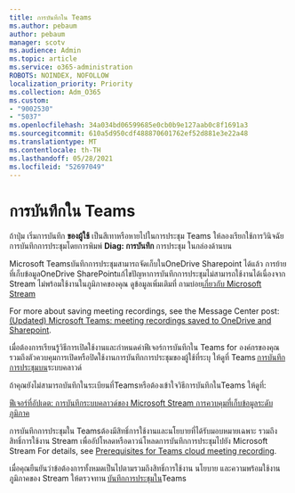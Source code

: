 ```yaml
---
title: การบันทึกใน Teams
ms.author: pebaum
author: pebaum
manager: scotv
ms.audience: Admin
ms.topic: article
ms.service: o365-administration
ROBOTS: NOINDEX, NOFOLLOW
localization_priority: Priority
ms.collection: Adm_O365
ms.custom:
- "9002530"
- "5037"
ms.openlocfilehash: 34a034bd06599685e0cb0b9e127aab0c8f1691a3
ms.sourcegitcommit: 610a5d950cdf488870601762ef52d881e3e22a48
ms.translationtype: MT
ms.contentlocale: th-TH
ms.lasthandoff: 05/28/2021
ms.locfileid: "52697049"
---
```

# <a name="recording-in-teams"></a>การบันทึกใน Teams

ถ้าปุ่ม เริ่มการบันทึก **ของผู้ใช้** เป็นสีเทาหรือหายไปในการประชุม Teams ให้ลองเรียกใช้การวินิจฉัยการบันทึกการประชุมโดยการพิมพ์ **Diag: การบันทึก** การประชุม ในกล่องด้านบน 

Microsoft Teamsบันทึกการประชุมสามารถจัดเก็บในOneDrive Sharepoint ได้แล้ว การย้ายที่เก็บข้อมูลOneDrive SharePointแก้ไขปัญหาการบันทึกการประชุมไม่สามารถใช้งานได้เนื่องจาก Stream ไม่พร้อมใช้งานในภูมิภาคของคุณ ดูข้อมูลเพิ่มเติมที่ ถามบ่อย[เกี่ยวกับ Microsoft Stream](/stream/faq#which-regions-does-microsoft-stream-host-my-data-in)

For more about saving meeting recordings, see the Message Center post: [(Updated) Microsoft Teams: meeting recordings saved to OneDrive and Sharepoint](https://portal.microsoft.com/Adminportal/Home?ref=MessageCenter&id=MC222640).

เมื่อต้องการเรียนรู้วิธีการเปิดใช้งานและกําหนดค่าฟีเจอร์การบันทึกใน Teams for องค์กรของคุณ รวมถึงตัวควบคุมการเปิดหรือปิดใช้งานการบันทึกการประชุมของผู้ใช้ที่ระบุ ให้ดูที่ Teams [การบันทึกการประชุมบน](/microsoftteams/cloud-recording)ระบบคลาวด์ 

ถ้าคุณยังไม่สามารถบันทึกในระเบียนที่Teamsหรือต้องเข้าใจวิธีการบันทึกในTeams ให้ดูที่: 

[ฟีเจอร์ที่อัปเดต: การบันทึกระบบคลาวด์ของ Microsoft Stream การควบคุมที่เก็บข้อมูลระดับภูมิภาค](https://admin.microsoft.com/AdminPortal/Home#/MessageCenter?id=MC214327)

การบันทึกการประชุมใน Teamsต้องมีสิทธิ์การใช้งานและนโยบายที่ได้รับมอบหมายเฉพาะ รวมถึงสิทธิ์การใช้งาน Stream เพื่ออัปโหลดหรือดาวน์โหลดการบันทึกการประชุมไปยัง Microsoft Stream For details, see [Prerequisites for Teams cloud meeting recording](/microsoftteams/cloud-recording#prerequisites-for-teams-cloud-meeting-recording).

เมื่อคุณยืนยันว่าข้อต้องการทั้งหมดเป็นไปตามรวมถึงสิทธิ์การใช้งาน นโยบาย และความพร้อมใช้งานภูมิภาคของ Stream ให้ตรวจทาน [บันทึกการประชุมใน](https://support.office.com/article/34dfbe7f-b07d-4a27-b4c6-de62f1348c24)Teams 